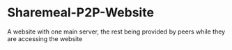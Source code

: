 # Sharemeal-P2P-Website
A website with one main server, the rest being provided by peers while they are accessing the website
